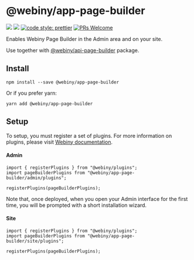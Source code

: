 # @webiny/app-page-builder
[![](https://img.shields.io/npm/dw/@webiny/app-page-builder.svg)](https://www.npmjs.com/package/@webiny/app-page-builder) 
[![](https://img.shields.io/npm/v/@webiny/app-page-builder.svg)](https://www.npmjs.com/package/@webiny/app-page-builder)
[![code style: prettier](https://img.shields.io/badge/code_style-prettier-ff69b4.svg?style=flat-square)](https://github.com/prettier/prettier)
[![PRs Welcome](https://img.shields.io/badge/PRs-welcome-brightgreen.svg?style=flat-square)](http://makeapullrequest.com)

Enables Webiny Page Builder in the Admin area and on your site. 

Use together with [@webiny/api-page-builder](../api-page-builder) package.

## Install
```
npm install --save @webiny/app-page-builder
```

Or if you prefer yarn: 
```
yarn add @webiny/app-page-builder
```

## Setup
To setup, you must register a set of plugins. For more information on 
plugins, please visit [Webiny documentation](https://docs.webiny.com/docs/developer-tutorials/plugins-crash-course).

#### Admin
```
import { registerPlugins } from "@webiny/plugins";
import pageBuilderPlugins from "@webiny/app-page-builder/admin/plugins";

registerPlugins(pageBuilderPlugins);
```

Note that, once deployed, when you open your Admin interface for the first time, you will be prompted with a short installation wizard.
     
#### Site
```
import { registerPlugins } from "@webiny/plugins";
import pageBuilderPlugins from "@webiny/app-page-builder/site/plugins";

registerPlugins(pageBuilderPlugins);
```


